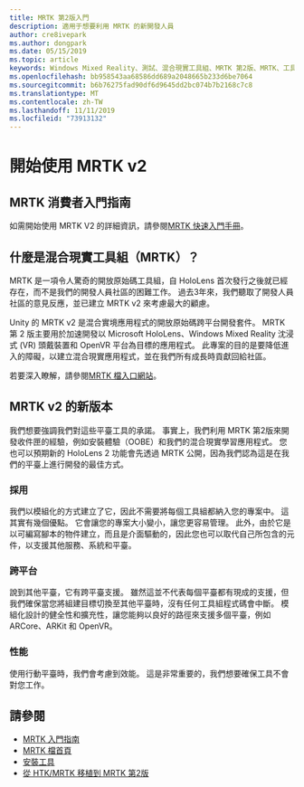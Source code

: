 ```yaml
---
title: MRTK 第2版入門
description: 適用于想要利用 MRTK 的新開發人員
author: cre8ivepark
ms.author: dongpark
ms.date: 05/15/2019
ms.topic: article
keywords: Windows Mixed Reality、測試、混合現實工具組、MRTK 第2版、MRTK、工具、SDK、HoloLens、HoloLens 2
ms.openlocfilehash: bb958543aa68586dd689a2048665b233d6be7064
ms.sourcegitcommit: b6b76275fad90df6d9645dd2bc074b7b2168c7c8
ms.translationtype: MT
ms.contentlocale: zh-TW
ms.lasthandoff: 11/11/2019
ms.locfileid: "73913132"
---
```

# <a name="getting-started-with-mrtk-v2"></a>開始使用 MRTK v2

## <a name="mrtk-getting-started-guide"></a>MRTK 消費者入門指南
如需開始使用 MRTK V2 的詳細資訊，請參閱[MRTK 快速入門手冊](https://microsoft.github.io/MixedRealityToolkit-Unity/Documentation/GettingStartedWithTheMRTK.html)。

## <a name="what-is-mixed-reality-toolkit-mrtk"></a>什麼是混合現實工具組（MRTK）？
MRTK 是一項令人驚奇的開放原始碼工具組，自 HoloLens 首次發行之後就已經存在，而不是我們的開發人員社區的困難工作。 過去3年來，我們聽取了開發人員社區的意見反應，並已建立 MRTK v2 來考慮最大的顧慮。  

Unity 的 MRTK v2 是混合實境應用程式的開放原始碼跨平台開發套件。  MRTK 第 2 版主要用於加速開發以 Microsoft HoloLens、Windows Mixed Reality 沈浸式 (VR) 頭戴裝置和 OpenVR 平台為目標的應用程式。 此專案的目的是要降低進入的障礙，以建立混合現實應用程式，並在我們所有成長時貢獻回給社區。 

若要深入瞭解，請參閱[MRTK 檔入口網站](https://microsoft.github.io/MixedRealityToolkit-Unity/README.html)。

## <a name="new-with-mrtk-v2"></a>MRTK v2 的新版本
我們想要強調我們對這些平臺工具的承諾。  事實上，我們利用 MRTK 第2版來開發收件匣的經驗，例如安裝體驗（OOBE）和我們的混合現實學習應用程式。  您也可以預期新的 HoloLens 2 功能會先透過 MRTK 公開，因為我們認為這是在我們的平臺上進行開發的最佳方式。 

### <a name="modular"></a>採用
我們以模組化的方式建立了它，因此不需要將每個工具組都納入您的專案中。  這其實有幾個優點。  它會讓您的專案大小變小，讓您更容易管理。  此外，由於它是以可編寫腳本的物件建立，而且是介面驅動的，因此您也可以取代自己所包含的元件，以支援其他服務、系統和平臺。

### <a name="cross-platform"></a>跨平台
說到其他平臺，它有跨平臺支援。  雖然這並不代表每個平臺都有現成的支援，但我們確保當您將組建目標切換至其他平臺時，沒有任何工具組程式碼會中斷。  模組化設計的健全性和擴充性，讓您能夠以良好的路徑來支援多個平臺，例如 ARCore、ARKit 和 OpenVR。

### <a name="performant"></a>性能
使用行動平臺時，我們會考慮到效能。  這是非常重要的，我們想要確保工具不會對您工作。

## <a name="see-also"></a>請參閱
* [MRTK 入門指南](https://microsoft.github.io/MixedRealityToolkit-Unity/Documentation/GettingStartedWithTheMRTK.html)
* [MRTK 檔首頁](https://microsoft.github.io/MixedRealityToolkit-Unity/README.html)
* [安裝工具](install-the-tools.md)
* [從 HTK/MRTK 移植到 MRTK 第2版](https://microsoft.github.io/MixedRealityToolkit-Unity/Documentation/HTKToMRTKPortingGuide.html)
